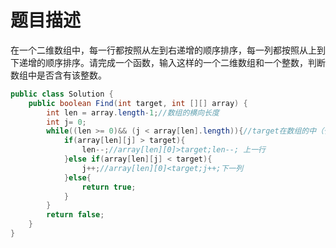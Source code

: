 # 题目描述 #
在一个二维数组中，每一行都按照从左到右递增的顺序排序，每一列都按照从上到下递增的顺序排序。请完成一个函数，输入这样的一个二维数组和一个整数，判断数组中是否含有该整数。
```java
public class Solution {
    public boolean Find(int target, int [][] array) {
        int len = array.length-1;//数组的横向长度
        int j= 0;
        while((len >= 0)&& (j < array[len].length)){//target在数组的中（长宽度）
            if(array[len][j] > target){
                len--;//array[len][0]>target;len--; 上一行
            }else if(array[len][j] < target){
                j++;//array[len][0]<target;j++;下一列
            }else{
                return true;
            }
        }
        return false;
    }
}
```